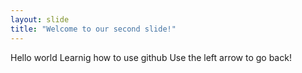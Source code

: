 ```yaml
---
layout: slide
title: "Welcome to our second slide!"
---
```

Hello world Learnig how to use github
Use the left arrow to go back!
